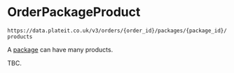 # OrderPackageProduct

`https://data.plateit.co.uk/v3/orders/{order_id}/packages/{package_id}/products`

A [package](/objects/order-package.md) can have many products.

TBC.